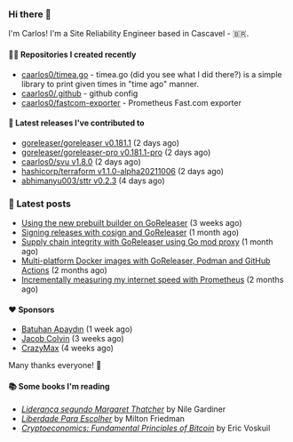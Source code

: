 ### Hi there 👋

I'm Carlos! I'm a Site Reliability Engineer based in Cascavel - 🇧🇷.

#### 👨‍💻 Repositories I created recently
- [caarlos0/timea.go](https://github.com/caarlos0/timea.go) - timea.go (did you see what I did there?) is a simple library to print given times in &#34;time ago&#34; manner.
- [caarlos0/.github](https://github.com/caarlos0/.github) - github config
- [caarlos0/fastcom-exporter](https://github.com/caarlos0/fastcom-exporter) - Prometheus Fast.com exporter

#### 🚀 Latest releases I've contributed to


- [goreleaser/goreleaser v0.181.1](https://github.com/goreleaser/goreleaser/releases/tag/v0.181.1) (2 days ago)
- [goreleaser/goreleaser-pro v0.181.1-pro](https://github.com/goreleaser/goreleaser-pro/releases/tag/v0.181.1-pro) (2 days ago)
- [caarlos0/svu v1.8.0](https://github.com/caarlos0/svu/releases/tag/v1.8.0) (2 days ago)
- [hashicorp/terraform v1.1.0-alpha20211006](https://github.com/hashicorp/terraform/releases/tag/v1.1.0-alpha20211006) (2 days ago)
- [abhimanyu003/sttr v0.2.3](https://github.com/abhimanyu003/sttr/releases/tag/v0.2.3) (4 days ago)

### 📄 Latest posts
- [Using the new prebuilt builder on GoReleaser](https://carlosbecker.com/posts/goreleaser-prebuilt/) (3 weeks ago)
- [Signing releases with cosign and GoReleaser](https://carlosbecker.com/posts/goreleaser-cosign/) (1 month ago)
- [Supply chain integrity with GoReleaser using Go mod proxy](https://carlosbecker.com/posts/supply-chain-goreleaser-go-mod-proxy/) (1 month ago)
- [Multi-platform Docker images with GoReleaser, Podman and GitHub Actions](https://carlosbecker.com/posts/goreleaser-actions-podman/) (2 months ago)
- [Incrementally measuring my internet speed with Prometheus](https://carlosbecker.com/posts/speedtest-prometheus/) (2 months ago)

#### ❤️ Sponsors
- [Batuhan Apaydın](https://github.com/developer-guy) (1 week ago)
- [Jacob Colvin](https://github.com/MacroPower) (3 weeks ago)
- [CrazyMax](https://github.com/crazy-max) (4 weeks ago)

Many thanks everyone! 🙏

#### 📚 Some books I'm reading
- _[Liderança segundo Margaret Thatcher](https://www.goodreads.com/book/show/58997000-lideran-a-segundo-margaret-thatcher)_ by Nile Gardiner
- _[Liberdade Para Escolher](https://www.goodreads.com/book/show/17238591-liberdade-para-escolher)_ by Milton Friedman
- _[Cryptoeconomics: Fundamental Principles of Bitcoin](https://www.goodreads.com/book/show/56919322-cryptoeconomics)_ by Eric Voskuil

